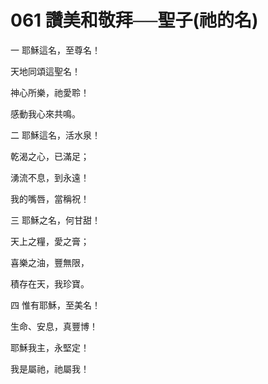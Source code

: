 # 061 讚美和敬拜──聖子(祂的名)

一 耶穌這名，至尊名！

天地同頌這聖名！

神心所樂，祂愛聆！

感動我心來共鳴。

二 耶穌這名，活水泉！

乾渴之心，已滿足；

湧流不息，到永遠！

我的嘴唇，當稱祝！

三 耶穌之名，何甘甜！

天上之糧，愛之膏；

喜樂之油，豐無限，

積存在天，我珍寶。

四 惟有耶穌，至美名！

生命、安息，真豐博！

耶穌我主，永堅定！

我是屬祂，祂屬我！

